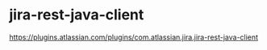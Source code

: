 jira-rest-java-client
=====================

https://plugins.atlassian.com/plugins/com.atlassian.jira.jira-rest-java-client